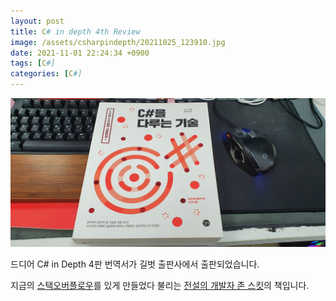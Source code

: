 ```yaml
---
layout: post
title: C# in depth 4th Review
image: /assets/csharpindepth/20211025_123910.jpg
date: 2021-11-01 22:24:34 +0900
tags: [C#]
categories: [C#]
---
```


![Image alt text](/assets/csharpindepth/20211025_123910.jpg)

드디어 C# in Depth 4판 번역서가 길벗 출판사에서 출판되었습니다.

지금의 [스택오버플로우](www.stackoverflow.com)를 있게 만들었다 불리는 [전설의 개발자 존 스킷](https://kenial.tistory.com/880)의 책입니다.
